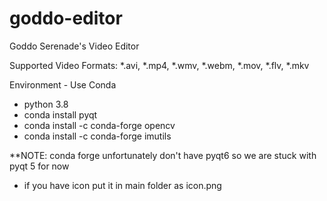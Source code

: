 # goddo-editor
Goddo Serenade's Video Editor

Supported Video Formats:
*.avi, *.mp4, *.wmv, *.webm, *.mov, *.flv, *.mkv

Environment - Use Conda
- python 3.8
- conda install pyqt
- conda install -c conda-forge opencv
- conda install -c conda-forge imutils

**NOTE: conda forge unfortunately don't have pyqt6 so we are stuck with pyqt 5 for now

* if you have icon put it in main folder as icon.png